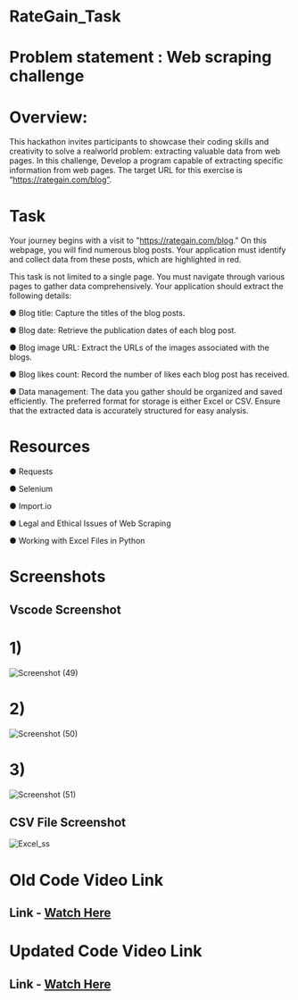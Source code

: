 # RateGain_Task

# Problem statement : Web scraping challenge

# Overview:

This hackathon invites participants to showcase their coding skills and creativity to solve a realworld problem: extracting valuable data from web pages.
In this challenge, Develop a program capable of extracting specific information from web pages.
The target URL for this exercise is “https://rategain.com/blog”.

# Task

Your journey begins with a visit to "https://rategain.com/blog." On this webpage, you will find
numerous blog posts. Your application must identify and collect data from these posts, which
are highlighted in red.

This task is not limited to a single page. You must navigate through various pages to gather
data comprehensively. Your application should extract the following details:

● Blog title: Capture the titles of the blog posts.

● Blog date: Retrieve the publication dates of each blog post.

● Blog image URL: Extract the URLs of the images associated with the blogs.

● Blog likes count: Record the number of likes each blog post has received.

● Data management: The data you gather should be organized and saved efficiently. The
preferred format for storage is either Excel or CSV. Ensure that the extracted data is
accurately structured for easy analysis.

# Resources

● Requests

● Selenium

● Import.io

● Legal and Ethical Issues of Web Scraping

● Working with Excel Files in Python

# Screenshots 

## Vscode Screenshot 

# 1)

![Screenshot (49)](https://github.com/Akash-moon/RateGain_Task/assets/83701120/edeb10c1-cf13-416d-8b04-3a09e38d6ff1)

# 2)

![Screenshot (50)](https://github.com/Akash-moon/RateGain_Task/assets/83701120/80c0a610-314e-448f-9f1b-02264fe7fc69)

# 3)

![Screenshot (51)](https://github.com/Akash-moon/RateGain_Task/assets/83701120/3c035cc9-97f9-467b-8a01-1734955a7e8f)


## CSV File Screenshot

![Excel_ss](https://github.com/Akash-moon/RateGain_Task/assets/83701120/f959f018-26b3-4b81-957e-4289b90e9a3f)

# Old Code Video Link 

## Link - [Watch Here](https://d8it4huxumps7.cloudfront.net/uploads/submissions/files/595940/656032bdc026b_web_py_wwbscrappython_visual_studio_code_2023_11_24_10_33_31_1.mp4)

# Updated Code Video Link 

## Link - [Watch Here](https://jmp.sh/d3nKGTAB)

